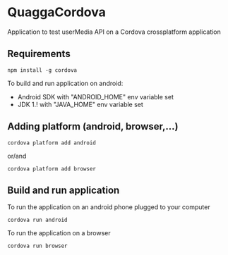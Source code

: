 # QuaggaCordova

Application to test userMedia API on a Cordova crossplatform application

## Requirements
```
npm install -g cordova
```

To build and run application on android:
- Android SDK with "ANDROID_HOME" env variable set
- JDK 1.! with "JAVA_HOME" env variable set

## Adding platform (android, browser,...)
```
cordova platform add android
```
or/and
```
cordova platform add browser
```

## Build and run application
To run the application on an android phone plugged to your computer
```
cordova run android
```
To run the application on a browser
```
cordova run browser
```
